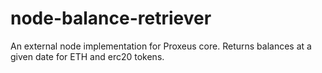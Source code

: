 # node-balance-retriever
An external node implementation for Proxeus core. Returns balances at a given date for ETH and erc20 tokens.
